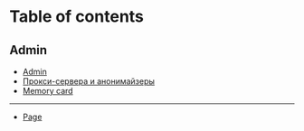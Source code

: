 # Table of contents

## Admin

* [Admin](README.md)
* [Прокси-сервера и анонимайзеры](admin/editor.md)
* [Memory card](admin/memory-card.md)

***

* [Page](page.md)
